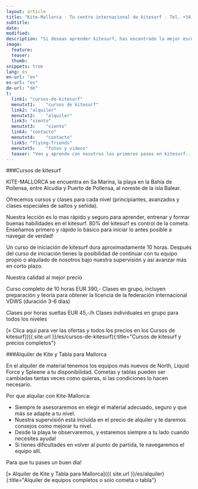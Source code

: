 ```yaml
---
layout: article
title: "Kite-Mallorca - Tu centro internacional de kitesurf - Tel. +34-696-264729"
subtitle: 
date: 
modified:
description: "Si deseas aprender kitesurf, has encontrado la mejor escuela de kite en Mallorca. Profesores titulados por la federación española y la alemana. Cursos para todos los niveles - alquiler de material"
image:
  feature:
  teaser:
  thumb:
snippets: true
lang: es
en-url: "en"
es-url: "es"
de-url: "de"
t:
  link1: "cursos-de-kitesurf"
  menutxt1:    "cursos de kitesurf"
  link2: "alquiler"
  menutxt2:    "alquiler"
  link3: "viento"
  menutxt3:    "viento"
  link4: "contacto"
  menutxt4:    "contacto"
  link5: "flying-friends"
  menutxt5:    "fotos y videos"
  teaser: "Ven y aprende con nosotros los primeros pasos en kitesurf..."
---
```


###Cursos de kitesurf

KITE-MALLORCA se encuentra en Sa Marina, la playa en la Bahía de Pollensa, entre Alcudia y Puerto de Pollensa, al noreste de la isla Balear.

Ofrecemos cursos y clases para cada nivel (principiantes, avanzados y clases especiales de saltos y señida).

Nuestra lección es lo mas rápido y seguro para aprender, entrenar y formar buenas habilidades en el kitesurf. 80% del kitesurf es control de la cometa. Enseñamos primero y rápido lo básico para iniciar lo antes posible a navegar de verdad!

Un curso de iniciación de kitesurf dura aproximadamente 10 horas. Después del curso de iniciación tienes la posibilidad de continuar con tu equipo propio o alquilado de nosotros bajo nuestra supervisión y así avanzar más en corto plazo.

Nuestra calidad al mejor precio

Curso completo de 10 horas  EUR 390,-
Clases en grupo, incluyen preparación y teoría para obtener la licencia
de la federación internacional VDWS (duración 3-6 dias)

Clases por horas sueltas  EUR 45,-/h
Clases individuales en grupo para todos los niveles

[» Clica aquí para ver las ofertas y todos los precios en los Cursos de kitesurf]({{ site.url }}/es/cursos-de-kitesurf){:title="Cursos de kitesurf y precios completos"}

###Alquiler de Kite y Tabla para Mallorca

En el alquiler de material tenemos los equipos más nuevos de North, Liquid Force y Spleene a tu disponibilidad. Cometas y tablas pueden ser cambiadas tantas veces como quieras, si las condiciones lo hacen necesario.

Por que alquilar con Kite-Mallorca:

* Siempre te asesoraremos en elegir el material adecuado, seguro y que más se adapte a tu nivel.
* Nuestra supervisión está incluida en el precio de alquiler y te daremos consejos como mejorar tu nivel.
* Desde la playa te observaremos, y estaremos siempre a tu lado cuando necesites ayuda!
* Si tienes dificultades en volver al punto de partida, te navegaremos el equipo allí.

Para que tu pases un buen día!

[» Alquiler de Kite y Tabla para Mallorca]({{ site.url }}/es/alquiler){:title="Alquiler de equipos completos o solo cometa o tabla"}
